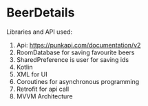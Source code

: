 # BeerDetails

Libraries and API used:

1. Api: https://punkapi.com/documentation/v2
2. RoomDatabase for saving favourite beers
3. SharedPreference is user for saving ids
4. Kotlin
5. XML for UI
6. Coroutines for asynchronous programming
7. Retrofit for api call
8. MVVM Architecture
